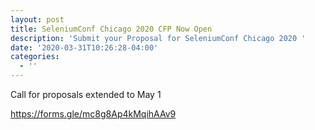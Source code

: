 ```yaml
---
layout: post
title: SeleniumConf Chicago 2020 CFP Now Open
description: 'Submit your Proposal for SeleniumConf Chicago 2020 '
date: '2020-03-31T10:26:28-04:00'
categories:
  - ''
---
```

Call for proposals extended to May 1

<https://forms.gle/mc8g8Ap4kMqihAAv9>
